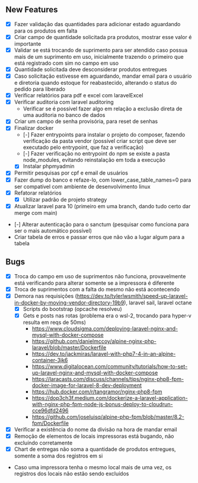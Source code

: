 ## New Features
- [X] Fazer validação das quantidades para adicionar estado aguardando para os produtos em falta
- [X] Criar campo de quantidade solicitada pra produtos, mostrar esse valor é importante
- [X] Validar se está trocando de suprimento para ser atendido caso possua mais de um suprimento em uso, inicialmente trazendo o primeiro que está registrado com sim no campo em uso
- [X] Quantidade solicitada deve desconsiderar produtos entregues
- [X] Caso solicitação estivesse em aguardando, mandar email para o usuário e diretoria quando estoque for reabastecido, alterando o status do pedido para liberado
- [X] Verificar relatórios para pdf e excel com laravelExcel 
- [X] Verificar auditoria com laravel auditoring
    - Verificar se é possível fazer algo em relação a exclusão direta de uma auditoria no banco de dados
- [X] Criar um campo de senha provisória, para reset de senhas
- [X] Finalizar docker
    - [-] Fazer entrypoints para instalar o projeto do composer, fazendo verificação da pasta vendor (possível criar script que deve ser executado pelo entrypoint, que faz a verificação)
    - [-] Fazer verificação no entrypoint do npm se existe a pasta node_modules, evitando reinstalação em toda a execução
    - [X] Instalar phpmyadmin
- [X] Permitir pesquisas por cpf e email de usuários
- [X] Fazer dump do banco e refaze-lo, com lower_case_table_names=0 para ser compatível com ambiente de desenvolvimento linux
- [X] Refatorar relatórios
    - [X] Utilizar padrão de projeto strategy
- [X] Atualizar laravel para 10 (primeiro em uma branch, dando tudo certo dar merge com main)
- [-] Alterar autenticação para o sanctum (pesquisar como funciona para ser o mais automático possível)
- Criar tabela de erros e passar erros que não vão a lugar algum para a tabela

## Bugs

- [X] Troca do campo em uso de suprimentos não funciona, provavelmente está verificando para alterar somente se a impressora é diferente
- [X] Troca de suprimentos com a falta do mesmo não está acontecendo
- [X] Demora nas requisições (https://dev.to/tylerlwsmith/speed-up-laravel-in-docker-by-moving-vendor-directory-19b9), laravel sail, laravel octane
    - [X] Scripts do bootstrap (opcache resolveu)
    - [X] Gets e posts nas rotas (problema era o wsl-2, trocando para hyper-v resulta em reqs de 50ms)
        - https://www.cloudsigma.com/deploying-laravel-nginx-and-mysql-with-docker-compose        
        - https://github.com/danielmccoy/alpine-nginx-php-laravel/blob/master/Dockerfile
        - https://dev.to/jackmiras/laravel-with-php7-4-in-an-alpine-container-3jk6
        - https://www.digitalocean.com/community/tutorials/how-to-set-up-laravel-nginx-and-mysql-with-docker-compose
        - https://laracasts.com/discuss/channels/tips/nginx-php8-fpm-docker-image-for-laravel-8-dev-deployment
        - https://hub.docker.com/r/tangramor/nginx-php8-fpm
        - https://dop3ch3f.medium.com/dockerize-a-laravel-application-with-nginx-php-fpm-node-js-bonus-deploy-to-cloudrun-cce96dfd2496
        - https://github.com/joseluisq/alpine-php-fpm/blob/master/8.2-fpm/Dockerfile
- [X] Verificar a existência do nome da divisão na hora de mandar email
- [X] Remoção de elementos de locais impressoras está bugando, não excluíndo corretamente
- [X] Chart de entregas não soma a quantidade de produtos entregues, somente a soma dos registros em si
- Caso uma impressora tenha o mesmo local mais de uma vez, os registros dos locais não estão sendo excluídos
